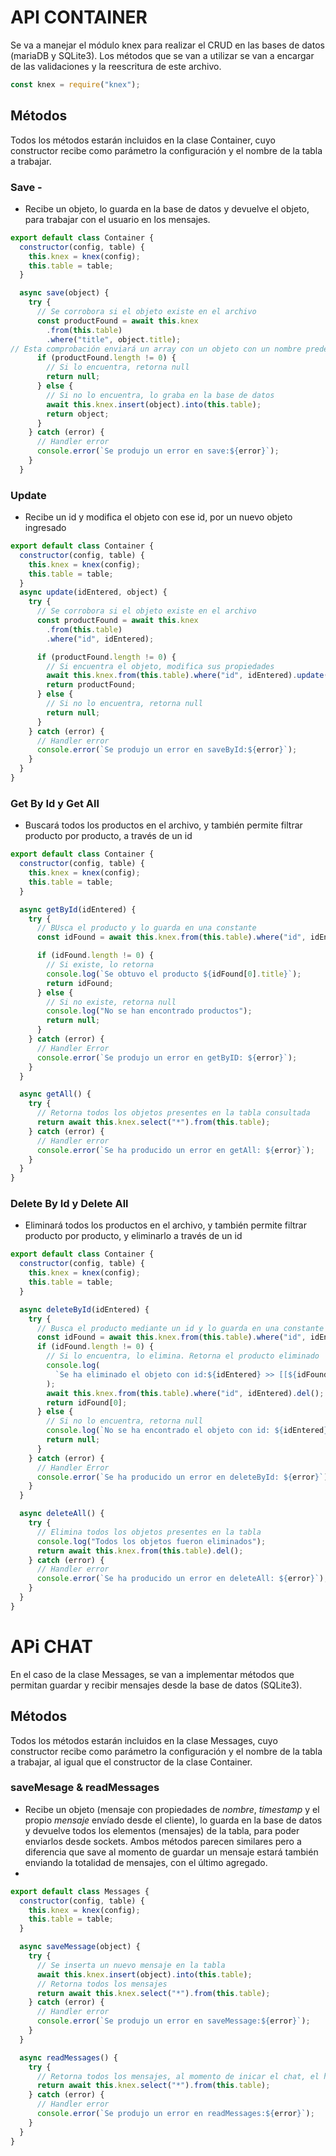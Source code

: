 # API CONTAINER

Se va a manejar el módulo knex para realizar el CRUD en las bases de datos (mariaDB y SQLite3).
Los métodos que se van a utilizar se van a encargar de las validaciones y la reescritura de este archivo.

```javascript
const knex = require("knex");
```

## Métodos

Todos los métodos estarán incluidos en la clase Container, cuyo constructor recibe como parámetro la configuración y el nombre de la tabla a trabajar.

### Save -

- Recibe un objeto, lo guarda en la base de datos y devuelve el objeto, para trabajar con el usuario en los mensajes.

```javascript
export default class Container {
  constructor(config, table) {
    this.knex = knex(config);
    this.table = table;
  }

  async save(object) {
    try {
      // Se corrobora si el objeto existe en el archivo
      const productFound = await this.knex
        .from(this.table)
        .where("title", object.title);
// Esta comprobación enviará un array con un objeto con un nombre predeterminado, el cuál tendrá los datos del objeto encontrado, si no lo encuentra, envía el array vacío
      if (productFound.length != 0) {
        // Si lo encuentra, retorna null
        return null;
      } else {
        // Si no lo encuentra, lo graba en la base de datos
        await this.knex.insert(object).into(this.table);
        return object;
      }
    } catch (error) {
      // Handler error
      console.error(`Se produjo un error en save:${error}`);
    }
  }
```

### Update

- Recibe un id y modifica el objeto con ese id, por un nuevo objeto ingresado

```javascript
export default class Container {
  constructor(config, table) {
    this.knex = knex(config);
    this.table = table;
  }
  async update(idEntered, object) {
    try {
      // Se corrobora si el objeto existe en el archivo
      const productFound = await this.knex
        .from(this.table)
        .where("id", idEntered);

      if (productFound.length != 0) {
        // Si encuentra el objeto, modifica sus propiedades
        await this.knex.from(this.table).where("id", idEntered).update(object);
        return productFound;
      } else {
        // Si no lo encuentra, retorna null
        return null;
      }
    } catch (error) {
      // Handler error
      console.error(`Se produjo un error en saveById:${error}`);
    }
  }
}
```

### Get By Id y Get All

- Buscará todos los productos en el archivo, y también permite filtrar producto por producto, a través de un id

```javascript
export default class Container {
  constructor(config, table) {
    this.knex = knex(config);
    this.table = table;
  }

  async getById(idEntered) {
    try {
      // BUsca el producto y lo guarda en una constante
      const idFound = await this.knex.from(this.table).where("id", idEntered);

      if (idFound.length != 0) {
        // Si existe, lo retorna
        console.log(`Se obtuvo el producto ${idFound[0].title}`);
        return idFound;
      } else {
        // Si no existe, retorna null
        console.log("No se han encontrado productos");
        return null;
      }
    } catch (error) {
      // Handler Error
      console.error(`Se produjo un error en getByID: ${error}`);
    }
  }

  async getAll() {
    try {
      // Retorna todos los objetos presentes en la tabla consultada
      return await this.knex.select("*").from(this.table);
    } catch (error) {
      // Handler error
      console.error(`Se ha producido un error en getAll: ${error}`);
    }
  }
}
```

### Delete By Id y Delete All

- Eliminará todos los productos en el archivo, y también permite filtrar producto por producto, y eliminarlo a través de un id

```javascript
export default class Container {
  constructor(config, table) {
    this.knex = knex(config);
    this.table = table;
  }

  async deleteById(idEntered) {
    try {
      // Busca el producto mediante un id y lo guarda en una constante
      const idFound = await this.knex.from(this.table).where("id", idEntered);
      if (idFound.length != 0) {
        // Si lo encuentra, lo elimina. Retorna el producto eliminado
        console.log(
          `Se ha eliminado el objeto con id:${idEntered} >> [[${idFound[0].title}]]`
        );
        await this.knex.from(this.table).where("id", idEntered).del();
        return idFound[0];
      } else {
        // Si no lo encuentra, retorna null
        console.log(`No se ha encontrado el objeto con id: ${idEntered}`);
        return null;
      }
    } catch (error) {
      // Handler Error
      console.error(`Se ha producido un error en deleteById: ${error}`);
    }
  }

  async deleteAll() {
    try {
      // Elimina todos los objetos presentes en la tabla
      console.log("Todos los objetos fueron eliminados");
      return await this.knex.from(this.table).del();
    } catch (error) {
      // Handler error
      console.error(`Se ha producido un error en deleteAll: ${error}`);
    }
  }
}
```

# APi CHAT

En el caso de la clase Messages, se van a implementar métodos que permitan guardar y recibir mensajes desde la base de datos (SQLite3).

## Métodos

Todos los métodos estarán incluidos en la clase Messages, cuyo constructor recibe como parámetro la configuración y el nombre de la tabla a trabajar, al igual que el constructor de la clase Container.

### saveMesage & readMessages 

- Recibe un objeto (mensaje con propiedades de *nombre*, *timestamp* y el propio *mensaje* envíado desde el cliente), lo guarda en la base de datos y devuelve todos los elementos (mensajes) de la tabla, para poder enviarlos desde sockets. Ambos métodos parecen similares pero a diferencia que save al momento de guardar un mensaje estará también enviando la totalidad de mensajes, con el último agregado.
- 
```javascript
export default class Messages {
  constructor(config, table) {
    this.knex = knex(config);
    this.table = table;
  }

  async saveMessage(object) {
    try {
      // Se inserta un nuevo mensaje en la tabla
      await this.knex.insert(object).into(this.table);
      // Retorna todos los mensajes
      return await this.knex.select("*").from(this.table);
    } catch (error) {
      // Handler error
      console.error(`Se produjo un error en saveMessage:${error}`);
    }
  }

  async readMessages() {
    try {
      // Retorna todos los mensajes, al momento de inicar el chat, el historial de mensajes se reflejará socket por socket
      return await this.knex.select("*").from(this.table);
    } catch (error) {
      // Handler error
      console.error(`Se produjo un error en readMessages:${error}`);
    }
  }
}

```
